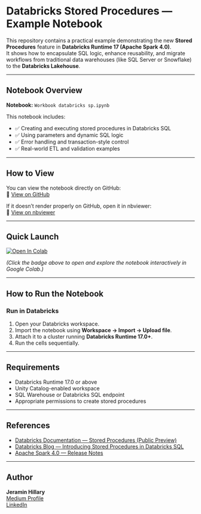 # Databricks Stored Procedures — Example Notebook

This repository contains a practical example demonstrating the new **Stored Procedures** feature in **Databricks Runtime 17 (Apache Spark 4.0)**.  
It shows how to encapsulate SQL logic, enhance reusability, and migrate workflows from traditional data warehouses (like SQL Server or Snowflake) to the **Databricks Lakehouse**.

---

## Notebook Overview

**Notebook:** `Workbook databricks sp.ipynb`

This notebook includes:
- ✅ Creating and executing stored procedures in Databricks SQL  
- ✅ Using parameters and dynamic SQL logic  
- ✅ Error handling and transaction-style control  
- ✅ Real-world ETL and validation examples  

---

## How to View

You can view the notebook directly on GitHub:  
🔗 [View on GitHub](https://github.com/HillaryJR/databricks-stored-procedure-demo/blob/main/Workbook%20databricks%20sp.ipynb)

If it doesn’t render properly on GitHub, open it in nbviewer:  
🔗 [View on nbviewer](https://nbviewer.org/github/HillaryJR/databricks-stored-procedure-demo/blob/main/Workbook%20databricks%20sp.ipynb)

---

## Quick Launch

[![Open In Colab](https://colab.research.google.com/assets/colab-badge.svg)](https://colab.research.google.com/github/HillaryJR/databricks-stored-procedure-demo/blob/main/Workbook%20databricks%20sp.ipynb)

*(Click the badge above to open and explore the notebook interactively in Google Colab.)*

---

## How to Run the Notebook

### Run in Databricks
1. Open your Databricks workspace.  
2. Import the notebook using **Workspace → Import → Upload file**.  
3. Attach it to a cluster running **Databricks Runtime 17.0+**.  
4. Run the cells sequentially.  


---

## Requirements

- Databricks Runtime 17.0 or above  
- Unity Catalog-enabled workspace  
- SQL Warehouse or Databricks SQL endpoint  
- Appropriate permissions to create stored procedures  

---

## References

- [Databricks Documentation — Stored Procedures (Public Preview)](https://docs.databricks.com/aws/en/sql/language-manual/sql-ref-syntax-ddl-create-procedure#gsc.tab=0)  
- [Databricks Blog — Introducing Stored Procedures in Databricks SQL](https://www.databricks.com/blog/introducing-sql-stored-procedures-databricks)  
- [Apache Spark 4.0 — Release Notes](https://spark.apache.org/releases/spark-release-4-0-0.html)  

---

## Author

**Jeramin Hillary**   
[Medium Profile](https://medium.com/@hillaryjeramin)  
[LinkedIn](https://www.linkedin.com/in/radeshhillary/)
